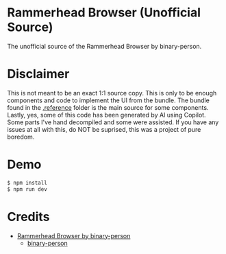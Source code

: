 # Rammerhead Browser (Unofficial Source)
The unofficial source of the Rammerhead Browser by binary-person.

# Disclaimer
This is not meant to be an exact 1:1 source copy. This is only to be enough components and code to implement the UI from the bundle. The bundle found in the [.reference](./.reference/main.js) folder is the main source for some components. Lastly, yes, some of this code has been generated by AI using Copilot. Some parts I've hand decompiled and some were assisted. If you have any issues at all with this, do NOT be suprised, this was a project of pure boredom.   

# Demo
```bash
$ npm install
$ npm run dev
```

# Credits
- [Rammerhead Browser by binary-person](https://direct.rammerhaed.org)
  - [binary-person](https://github.com/binary-person)

